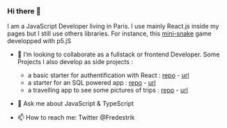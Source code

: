 ### Hi there 👋

I am a JavaScript Developer living in Paris. I use mainly React.js inside my pages but I still use others libraries. For instance, this [mini-snake](https://snake-azure.vercel.app/) game developped with p5.jS


- 👯 I’m looking to collaborate as a fullstack or frontend Developer. Some Projects I also develop as side projects :
  - a basic starter for authentification with React : [repo](https://github.com/Fredestrik/Next-BasicAuth-Starter) - [url](https://next-basicauth-starter.vercel.app/)
  - a starter for an SQL powered app : [repo](https://github.com/Fredestrik/Next.Js-SQL-app) - [url](https://nextjs-sql-app.vercel.app/)
  - a travelling app to see some pictures of trips : [repo](https://github.com/Fredestrik/jacar-frontend) - [url](https://jacar-frontend.vercel.app/)

- 💬 Ask me about JavaScript & TypeScript
- 📫 How to reach me: Twitter @Fredestrik
